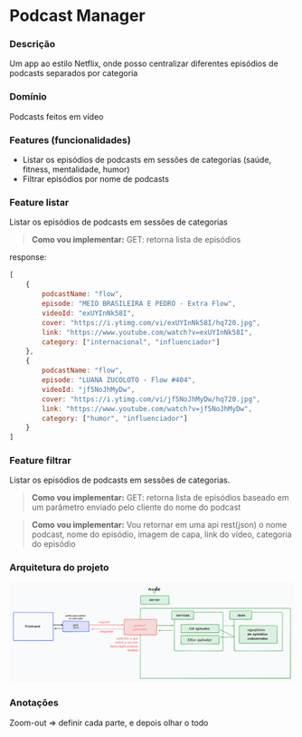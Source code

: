 # Podcast Manager

### Descrição
Um app ao estilo Netflix, onde posso centralizar diferentes episódios de podcasts separados por categoria

### Domínio
Podcasts feitos em vídeo

### Features (funcionalidades)
* Listar os episódios de podcasts em sessões de categorias (saúde, fitness, mentalidade, humor)
* Filtrar episódios por nome de podcasts

### Feature listar
Listar os episódios de podcasts em sessões de categorias

> **Como vou implementar:**
GET: retorna lista de episódios

response:
```js
[
    {
        podcastName: "flow",
        episode: "MEIO BRASILEIRA E PEDRO - Extra Flow",
        videoId: "exUYInNk58I",
        cover: "https://i.ytimg.com/vi/exUYInNk58I/hq720.jpg",
        link: "https://www.youtube.com/watch?v=exUYInNk58I",
        category: ["internacional", "influenciador"]
    },
    {
        podcastName: "flow",
        episode: "LUANA ZUCOLOTO - Flow #404",
        videoId: "jf5NoJhMyDw",
        cover: "https://i.ytimg.com/vi/jf5NoJhMyDw/hq720.jpg",
        link: "https://www.youtube.com/watch?v=jf5NoJhMyDw",
        category: ["humor", "influenciador"]
    }
]

```

### Feature filtrar
Listar os episódios de podcasts em sessões de categorias.

> **Como vou implementar:**
GET: retorna lista de episódios baseado em um parâmetro enviado pelo cliente do nome do podcast

> **Como vou implementar:**
Vou retornar em uma api rest(json) o nome podcast, nome do episódio, imagem de capa, link do vídeo, categoria do episódio

### Arquitetura do projeto

![Arquitetura do Projeto](./arch/arquitetura-projeto.png)

### Anotações
Zoom-out => definir cada parte, e depois olhar o todo